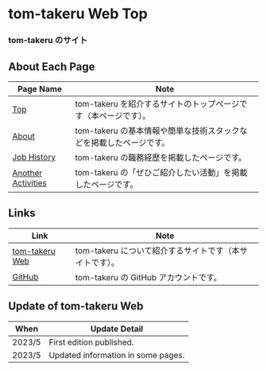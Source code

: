 # tom-takeru Web Top

### tom-takeru のサイト

## About Each Page

| Page Name                                                                           | Note                                                                |
| ----------------------------------------------------------------------------------- | ------------------------------------------------------------------- |
| [Top](https://job-history-introduction.vercel.app)                                  | tom-takeru を紹介するサイトのトップページです（本ページです）。     |
| [About](https://job-history-introduction.vercel.app/about)                          | tom-takeru の基本情報や簡単な技術スタックなどを掲載したページです。 |
| [Job History](https://job-history-introduction.vercel.app/jobHistory)               | tom-takeru の職務経歴を掲載したページです。                         |
| [Another Activities](https://job-history-introduction.vercel.app/anotherActivities) | tom-takeru の「ぜひご紹介したい活動」を掲載したページです。         |

## Links

| Link                                                          | Note                                                    |
| ------------------------------------------------------------- | ------------------------------------------------------- |
| [tom-takeru Web](https://job-history-introduction.vercel.app) | tom-takeru について紹介するサイトです（本サイトです）。 |
| [GitHub](https://github.com/tom-takeru)                       | tom-takeru の GitHub アカウントです。                   |

## Update of tom-takeru Web

| When   | Update Detail                      |
| ------ | ---------------------------------- |
| 2023/5 | First edition published.           |
| 2023/5 | Updated information in some pages. |
